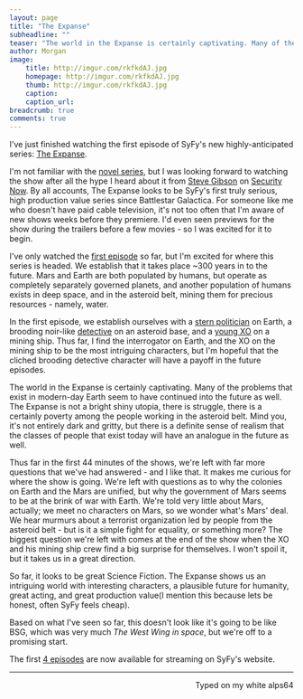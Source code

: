 ```yaml
---
layout: page
title: "The Expanse"
subheadline: ""
teaser: "The world in the Expanse is certainly captivating. Many of the problems that exist in modern-day Earth seem to have continued into the future as well. The Expanse is not a bright shiny utopia, there is struggle, there is a certainly poverty among the people working in the asteroid belt. Mind you, it's not entirely dark and gritty, but there is a definite sense of realism that the classes of people that exist today will have an analogue in the future as well."
author: Morgan
image:
    title: http://imgur.com/rkfkdAJ.jpg
    homepage: http://imgur.com/rkfkdAJ.jpg
    thumb: http://imgur.com/rkfkdAJ.jpg
    caption:
    caption_url:
breadcrumb: true
comments: true
---
```



I've just finished watching the first episode of SyFy's new highly-anticipated series: [The Expanse](http://www.syfy.com/theexpanse).

I'm not familiar with the [novel series](https://en.wikipedia.org/wiki/The_Expanse_(novel_series)), but I was looking forward to watching the show after all the hype I heard about it from [Steve Gibson](https://twitter.com/sggrc) on [Security Now](https://twit.tv/shows/security-now). By all accounts, The Expanse looks to be SyFy's first truly serious, high production value series since Battlestar Galactica. For someone like me who doesn't have paid cable television, it's not too often that I'm aware of new shows weeks before they premiere. I'd even seen previews for the show during the trailers before a few movies - so I was excited for it to begin.

I've only watched the [first episode](http://www.syfy.com/theexpanse/videos/101-dulcinea) so far, but I'm excited for where this series is headed. We establish that it takes place ~300 years in to the future. Mars and Earth are both populated by humans, but operate as completely separately governed planets, and another population of humans exists in deep space, and in the asteroid belt, mining them for precious resources - namely, water.

In the first episode, we establish ourselves with a [stern politician](http://www.syfy.com/theexpanse/cast/chrisjen-avasarala/1) on Earth, a brooding noir-like [detective](http://www.syfy.com/theexpanse/cast/joe-miller/1) on an asteroid base, and a [young XO](http://www.syfy.com/theexpanse/cast/jim-holden/1) on a mining ship. Thus far, I find the interrogator on Earth, and the XO on the mining ship to be the most intriguing characters, but I'm hopeful that the cliched brooding detective character will have a payoff in the future episodes.

The world in the Expanse is certainly captivating. Many of the problems that exist in modern-day Earth seem to have continued into the future as well. The Expanse is not a bright shiny utopia, there is struggle, there is a certainly poverty among the people working in the asteroid belt. Mind you, it's not entirely dark and gritty, but there is a definite sense of realism that the classes of people that exist today will have an analogue in the future as well.

Thus far in the first 44 minutes of the shows, we're left with far more questions that we've had answered - and I like that. It makes me curious for where the show is going. We're left with questions as to why the colonies on Earth and the Mars are unified, but why the government of Mars seems to be at the brink of war with Earth. We're told very little about Mars, actually; we meet no characters on Mars, so we wonder what's Mars' deal. We hear murmurs about a terrorist organization led by people from the asteroid belt - but is it a simple fight for equality, or something more? The biggest question we're left with comes at the end of the show when the XO and his mining ship crew find a big surprise for themselves. I won't spoil it, but it takes us in a great direction.

So far, it looks to be great Science Fiction. The Expanse shows us an intriguing world with interesting characters, a plausible future for humanity, great acting, and great production value(I mention this because lets be honest, often SyFy feels cheap).

Based on what I've seen so far, this doesn't look like it's going to be like BSG, which was very much _The West Wing in space_, but we're off to a promising start.

The first [4 episodes](http://www.syfy.com/theexpanse/episodes) are now available for streaming on SyFy's website.

---
<p align="right">Typed on my white alps64</p>
